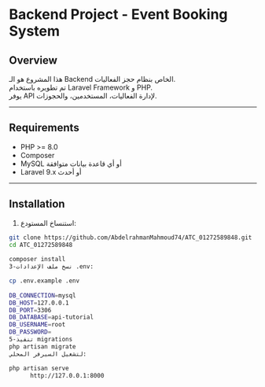 # Backend Project - Event Booking System

## Overview

هذا المشروع هو الـ Backend الخاص بنظام حجز الفعاليات.  
تم تطويره باستخدام Laravel Framework و PHP.  
يوفر API لإدارة الفعاليات، المستخدمين، والحجوزات.

---

## Requirements

- PHP >= 8.0
- Composer
- MySQL أو أي قاعدة بيانات متوافقة
- Laravel 9.x أو أحدث

---

## Installation

1. استنساخ المستودع:

```bash
git clone https://github.com/AbdelrahmanMahmoud74/ATC_01272589848.git
cd ATC_01272589848
                                                                                                                                           2-تثبيت الاعتمادات
composer install
3-نسخ ملف الإعدادات .env:

cp .env.example .env
                                                                                                                                           4-تعديل إعدادات قاعدة البيانات في ملف .env
DB_CONNECTION=mysql
DB_HOST=127.0.0.1
DB_PORT=3306
DB_DATABASE=api-tutorial
DB_USERNAME=root
DB_PASSWORD=
5-تنفيذ migrations
php artisan migrate
لتشغيل السيرفر المحلي:

php artisan serve
      http://127.0.0.1:8000




